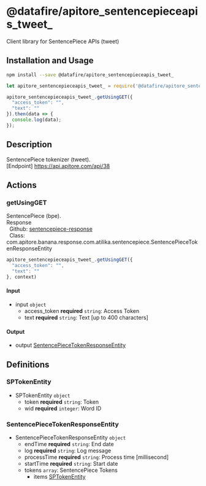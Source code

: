 # @datafire/apitore_sentencepieceapis_tweet_

Client library for SentencePiece APIs (tweet)

## Installation and Usage
```bash
npm install --save @datafire/apitore_sentencepieceapis_tweet_
```
```js
let apitore_sentencepieceapis_tweet_ = require('@datafire/apitore_sentencepieceapis_tweet_').create();

apitore_sentencepieceapis_tweet_.getUsingGET({
  "access_token": "",
  "text": ""
}).then(data => {
  console.log(data);
});
```

## Description

SentencePiece tokenizer (tweet).<BR />[Endpoint] https://api.apitore.com/api/38

## Actions

### getUsingGET
SentencePiece (bpe).<BR />Response<BR />&nbsp; Github: <a href="https://github.com/keigohtr/apitore-response-parent/tree/master/sentencepiece-response">sentencepiece-response</a><BR />&nbsp; Class: com.apitore.banana.response.com.atilika.sentencepiece.SentencePieceTokenResponseEntity<BR />


```js
apitore_sentencepieceapis_tweet_.getUsingGET({
  "access_token": "",
  "text": ""
}, context)
```

#### Input
* input `object`
  * access_token **required** `string`: Access Token
  * text **required** `string`: Text [up to 400 characters]

#### Output
* output [SentencePieceTokenResponseEntity](#sentencepiecetokenresponseentity)



## Definitions

### SPTokenEntity
* SPTokenEntity `object`
  * token **required** `string`: Token
  * wid **required** `integer`: Word ID

### SentencePieceTokenResponseEntity
* SentencePieceTokenResponseEntity `object`
  * endTime **required** `string`: End date
  * log **required** `string`: Log message
  * processTime **required** `string`: Process time [millisecond]
  * startTime **required** `string`: Start date
  * tokens `array`: SentencePiece Tokens
    * items [SPTokenEntity](#sptokenentity)


